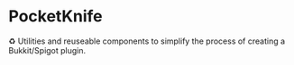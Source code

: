 # PocketKnife
:recycle: Utilities and reuseable components to simplify the process of creating a Bukkit/Spigot plugin.
